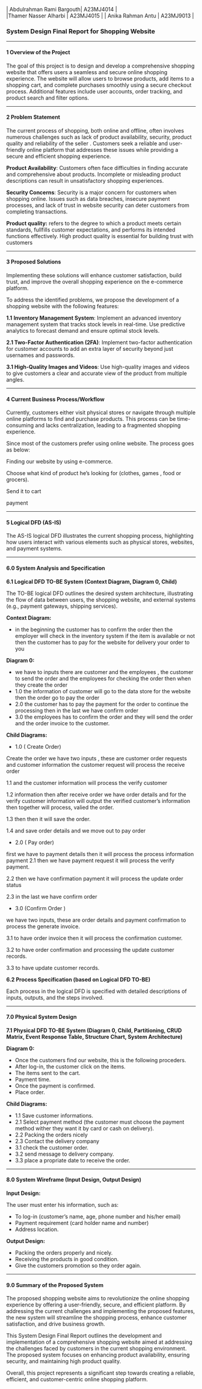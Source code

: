 
|  Abdulrahman Rami Bargouth| A23MJ4014 |  
|Thamer Nasser Alharbi | A23MJ4015 |
|  Anika Rahman Antu | A23MJ9013 |  


### System Design Final Report for Shopping Website

----------

#### 1 Overview of the Project

The goal of this project is to design and develop a comprehensive shopping website that offers users a seamless and secure online shopping experience. The website will allow users to browse products, add items to a shopping cart, and complete purchases smoothly using a secure checkout process. Additional features include user accounts, order tracking, and product search and filter options.

----------

#### 2 Problem Statement

The current process of shopping, both online and offline, often involves numerous challenges such as lack of product availability, security, product quality and reliability of the seller . Customers seek a reliable and user-friendly online platform that addresses these issues while providing a secure and efficient shopping experience.

**Product Availability**: Customers often face difficulties in finding accurate and comprehensive about products. Incomplete or misleading product descriptions can result in unsatisfactory shopping experiences.

**Security Concerns**: Security is a major concern for customers when shopping online. Issues such as data breaches, insecure payment processes, and lack of trust in website security can deter customers from completing transactions.

**Product quality:** refers to the degree to which a product meets certain standards, fullfills customer expectations, and performs its intended functions effectively. High product quality is essential for building trust with customers

----------

#### 3 Proposed Solutions

Implementing these solutions will enhance customer satisfaction, build trust, and improve the overall shopping experience on the e-commerce platform.

To address the identified problems, we propose the development of a shopping website with the following features:

**1.1** **Inventory Management System**: Implement an advanced inventory management system that tracks stock levels in real-time. Use predictive analytics to forecast demand and ensure optimal stock levels.

**2.1 Two-Factor Authentication (2FA)**: Implement two-factor authentication for customer accounts to add an extra layer of security beyond just usernames and passwords.

**3.1 High-Quality Images and Videos**: Use high-quality images and videos to give customers a clear and accurate view of the product from multiple angles.

----------

#### 4 Current Business Process/Workflow

Currently, customers either visit physical stores or navigate through multiple online platforms to find and purchase products. This process can be time-consuming and lacks centralization, leading to a fragmented shopping experience.

Since most of the customers prefer using online website. The process goes as below:

Finding our website by using e-commerce.

Choose what kind of product he’s looking for (clothes, games , food or grocers).

Send it to cart

payment

----------

#### 5 Logical DFD (AS-IS)

The AS-IS logical DFD illustrates the current shopping process, highlighting how users interact with various elements such as physical stores, websites, and payment systems.

----------

#### 6.0 System Analysis and Specification

**6.1 Logical DFD TO-BE System (Context Diagram, Diagram 0, Child)**

The TO-BE logical DFD outlines the desired system architecture, illustrating the flow of data between users, the shopping website, and external systems (e.g., payment gateways, shipping services).

**Context Diagram:**

-   in the beginning the customer has to confirm the order then the employer will check in the inventory system if the item is available or not then the customer has to pay for the website for delivery your order to you

**Diagram 0:**

-   we have to inputs there are customer and the employees , the customer to send the order and the employees for checking the order then when they create the order
-   1.0 the information of customer will go to the data store for the website then the order go to pay the order
-   2.0 the customer has to pay the payment for the order to continue the processing then in the last we have confirm order
-   3.0 the employees has to confirm the order and they will send the order and the order invoice to the customer.

**Child Diagrams:**

-   1.0 ( Create Order)

Create the order we have two inputs , these are customer order requests and customer information the customer request will process the receive order

1.1 and the customer information will process the verify customer

1.2 information then after receive order we have order details and for the verify customer information will output the verified customer’s information then together will process, valied the order.

1.3 then then it will save the order.

1.4 and save order details and we move out to pay order

-   2.0 ( Pay order)

first we have to payment details then it will process the process information payment 2.1 then we have payment request it will process the verify payment.

2.2 then we have confirmation payment it will process the update order status

2.3 in the last we have confirm order

-   3.0 (Confirm Order )

we have two inputs, these are order details and payment confirmation to process the generate invoice.

3.1 to have order invoice then it will process the confirmation customer.

3.2 to have order confirmation and processing the update customer records.

3.3 to have update customer records.

**6.2 Process Specification (based on Logical DFD TO-BE)**

Each process in the logical DFD is specified with detailed descriptions of inputs, outputs, and the steps involved.

----------

#### 7.0 Physical System Design

**7.1 Physical DFD TO-BE System (Diagram 0, Child, Partitioning, CRUD Matrix, Event Response Table, Structure Chart, System Architecture)**

**Diagram 0:**

-   Once the customers find our website, this is the following proceders.
-   After log-in, the customer click on the items.
-   The items sent to the cart.
-   Payment time.
-   Once the payment is confirmed.
-   Place order.

**Child Diagrams:**

-   1.1  Save customer informations.
-   2.1 Select payment method (the customer must choose the payment method wither  they want it by card or cash on delivery).
-   2.2 Packing the orders nicely
-   2.3 Contact the delivery company
-   3.1 check the customer order.
-   3.2 send message to delivery company.
-   3.3 place a propriate date to receive the order.

----------

#### 8.0 System Wireframe (Input Design, Output Design)

**Input Design:**

The user must enter his information, such as:

-   To log-in (customer’s name, age, phone number and his/her email)
-   Payment requirement (card holder name and number)
-   Address location.

**Output Design:**

-   Packing the orders properly and nicely.
-   Receiving  the products in good condition.
-   Give the customers promotion so they order again.

----------

#### 9.0 Summary of the Proposed System

The proposed shopping website aims to revolutionize the online shopping experience by offering a user-friendly, secure, and efficient platform. By addressing the current challenges and implementing the proposed features, the new system will streamline the shopping process, enhance customer satisfaction, and drive business growth.

This System Design Final Report outlines the development and implementation of a comprehensive shopping website aimed at addressing the challenges faced by customers in the current shopping environment. The proposed system focuses on enhancing product availability, ensuring security, and maintaining high product quality.

Overall, this project represents a significant step towards creating a reliable, efficient, and customer-centric online shopping platform.
